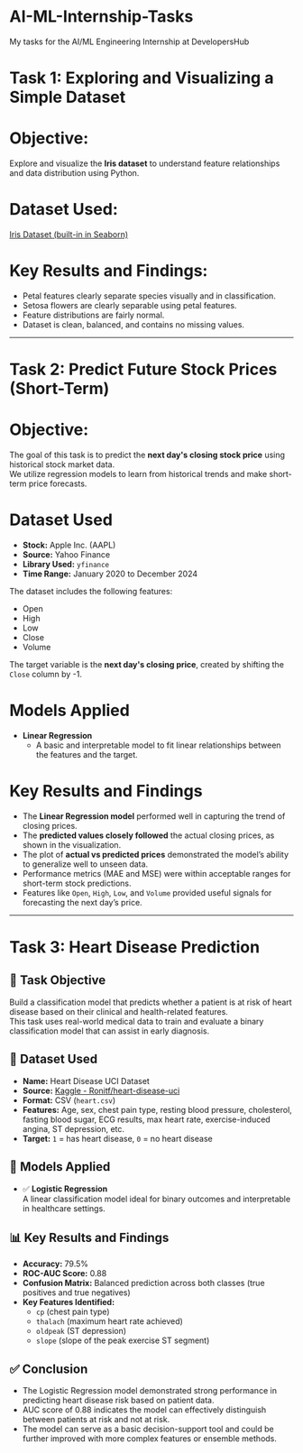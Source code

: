 # AI-ML-Internship-Tasks
 My tasks for the AI/ML Engineering Internship at DevelopersHub

# Task 1: Exploring and Visualizing a Simple Dataset

# Objective:
Explore and visualize the **Iris dataset** to understand feature relationships and data distribution using Python.

# Dataset Used:
[Iris Dataset (built-in in Seaborn)](https://en.wikipedia.org/wiki/Iris_flower_data_set)

# Key Results and Findings:
- Petal features clearly separate species visually and in classification.
- Setosa flowers are clearly separable using petal features.
- Feature distributions are fairly normal.
- Dataset is clean, balanced, and contains no missing values.

---

# Task 2: Predict Future Stock Prices (Short-Term)

# Objective:

The goal of this task is to predict the **next day's closing stock price** using historical stock market data.  
We utilize regression models to learn from historical trends and make short-term price forecasts.

# Dataset Used

- **Stock:** Apple Inc. (AAPL)
- **Source:** Yahoo Finance
- **Library Used:** `yfinance`
- **Time Range:** January 2020 to December 2024

The dataset includes the following features:
- Open
- High
- Low
- Close
- Volume

The target variable is the **next day's closing price**, created by shifting the `Close` column by -1.

# Models Applied

- **Linear Regression**
  - A basic and interpretable model to fit linear relationships between the features and the target.

# Key Results and Findings

- The **Linear Regression model** performed well in capturing the trend of closing prices.
- The **predicted values closely followed** the actual closing prices, as shown in the visualization.
- The plot of **actual vs predicted prices** demonstrated the model’s ability to generalize well to unseen data.
- Performance metrics (MAE and MSE) were within acceptable ranges for short-term stock predictions.
- Features like `Open`, `High`, `Low`, and `Volume` provided useful signals for forecasting the next day’s price.

---

# Task 3: Heart Disease Prediction

## 📌 Task Objective

Build a classification model that predicts whether a patient is at risk of heart disease based on their clinical and health-related features.  
This task uses real-world medical data to train and evaluate a binary classification model that can assist in early diagnosis.



## 📂 Dataset Used

- **Name:** Heart Disease UCI Dataset  
- **Source:** [Kaggle - Ronitf/heart-disease-uci](https://www.kaggle.com/datasets/ronitf/heart-disease-uci)  
- **Format:** CSV (`heart.csv`)  
- **Features:** Age, sex, chest pain type, resting blood pressure, cholesterol, fasting blood sugar, ECG results, max heart rate, exercise-induced angina, ST depression, etc.  
- **Target:** `1` = has heart disease, `0` = no heart disease



## 🧠 Models Applied

- ✅ **Logistic Regression**  
  A linear classification model ideal for binary outcomes and interpretable in healthcare settings.



## 📊 Key Results and Findings

- **Accuracy:** 79.5%  
- **ROC-AUC Score:** 0.88  
- **Confusion Matrix:** Balanced prediction across both classes (true positives and true negatives)
- **Key Features Identified:**
  - `cp` (chest pain type)
  - `thalach` (maximum heart rate achieved)
  - `oldpeak` (ST depression)
  - `slope` (slope of the peak exercise ST segment)



## ✅ Conclusion

- The Logistic Regression model demonstrated strong performance in predicting heart disease risk based on patient data.
- AUC score of 0.88 indicates the model can effectively distinguish between patients at risk and not at risk.
- The model can serve as a basic decision-support tool and could be further improved with more complex features or ensemble methods.






  


